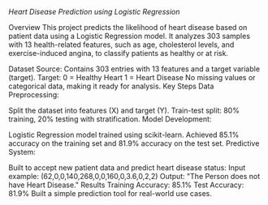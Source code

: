 *Heart Disease Prediction using Logistic Regression*

Overview
This project predicts the likelihood of heart disease based on patient data using a Logistic Regression model. It analyzes 303 samples with 13 health-related features, such as age, cholesterol levels, and exercise-induced angina, to classify patients as healthy or at risk.

Dataset
Source: Contains 303 entries with 13 features and a target variable (target).
Target:
0 = Healthy Heart
1 = Heart Disease
No missing values or categorical data, making it ready for analysis.
Key Steps
Data Preprocessing:

Split the dataset into features (X) and target (Y).
Train-test split: 80% training, 20% testing with stratification.
Model Development:

Logistic Regression model trained using scikit-learn.
Achieved 85.1% accuracy on the training set and 81.9% accuracy on the test set.
Predictive System:

Built to accept new patient data and predict heart disease status:
Input example: (62,0,0,140,268,0,0,160,0,3.6,0,2,2)
Output: "The Person does not have Heart Disease."
Results
Training Accuracy: 85.1%
Test Accuracy: 81.9%
Built a simple prediction tool for real-world use cases.
